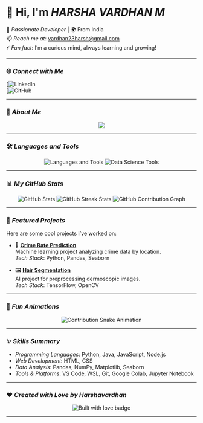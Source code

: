 # 👋 Hi, I'm *HARSHA VARDHAN M*  

🎯 *Passionate Developer* | 🌍 From India  
📫 *Reach me at*: [vardhan23harsh@gmail.com](mailto:vardhan23harsh@gmail.com)  
⚡ *Fun fact*: I’m a curious mind, always learning and growing!  

---

### 🌐 *Connect with Me*
[![LinkedIn](https://www.linkedin.com/in/harsha-vardhan-321546333?utm_source=share&utm_campaign=share_via&utm_content=profile&utm_medium=android_app/harshavardhan)  
[![GitHub](https://github.com/vardhan-h7/vardhan-h7)

---

### 🎯 *About Me*

<div align="center">
  <img src="https://readme-typing-svg.herokuapp.com?font=Roboto+Slab&color=%2336BCF7&size=24&center=true&lines=Developer+%7C+Explorer+%7C+Learner;Building+impactful+projects!;Passionate+about+AI%2C+ML%2C+and+Data+Science!" />
</div>

---

### 🛠️ *Languages and Tools*

<div align="center">
  <img src="https://skillicons.dev/icons?i=python,java,js,nodejs,html,css,mysql,linux,vscode,git" alt="Languages and Tools" />
  <img src="https://skillicons.dev/icons?i=jupyter,pandas,numpy,matplotlib,tensorflow" alt="Data Science Tools" />
</div>

---

### 📊 *My GitHub Stats*

<div align="center">
  <img src="https://github-readme-stats.vercel.app/api?username=Likhitha310&show_icons=true&theme=radical" alt="GitHub Stats" />
  <img src="https://github-readme-streak-stats.herokuapp.com/?user=Likhitha310&theme=radical" alt="GitHub Streak Stats" />
  <img src="https://github-readme-activity-graph.vercel.app/graph?username=Likhitha310&theme=rogue" alt="GitHub Contribution Graph" />
</div>

---

### 🌟 *Featured Projects*
Here are some cool projects I’ve worked on:  

- 🚀 **[Crime Rate Prediction](https://github.com/Likhitha310/crime-rate-prediction)**  
  Machine learning project analyzing crime data by location.  
  *Tech Stack*: Python, Pandas, Seaborn  

- 🖼️ **[Hair Segmentation](https://github.com/Likhitha310/hair-segmentation)**  
  AI project for preprocessing dermoscopic images.  
  *Tech Stack*: TensorFlow, OpenCV  

---

### 🎨 *Fun Animations*
<div align="center">
  <img src="https://github.com/Likhitha310/Likhitha310/blob/output/github-contribution-grid-snake.svg" alt="Contribution Snake Animation">
</div>

---

### ✨ *Skills Summary*
- *Programming Languages*: Python, Java, JavaScript, Node.js  
- *Web Development*: HTML, CSS  
- *Data Analysis*: Pandas, NumPy, Matplotlib, Seaborn  
- *Tools & Platforms*: VS Code, WSL, Git, Google Colab, Jupyter Notebook  

---

### ❤️ *Created with Love by Harshavardhan*
<p align="center">
  <img src="https://forthebadge.com/images/badges/built-with-love.svg" alt="Built with love badge">
</p>

---
